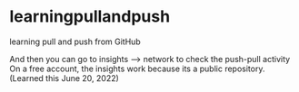 # learningpullandpush
learning pull and push from GitHub

And then you can go to insights --> network to check the push-pull activity
On a free account, the insights work because its a public repository. (Learned this June 20, 2022)
